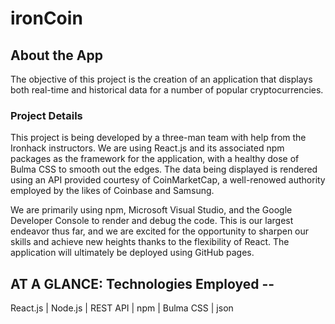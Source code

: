 # ironCoin

## About the App
The objective of this project is the creation of an application that displays both real-time and historical data for a number of popular cryptocurrencies.

### Project Details
This project is being developed by a three-man team with help from the Ironhack instructors. We are using React.js and its associated npm packages as the framework for the application, with a healthy dose of Bulma CSS to smooth out the edges. The data being displayed is rendered using an API provided courtesy of CoinMarketCap, a well-renowed authority employed by the likes of Coinbase and Samsung.

We are primarily using npm, Microsoft Visual Studio, and the Google Developer Console to render and debug the code. This is our largest endeavor thus far, and we are excited for the opportunity to sharpen our skills and achieve new heights thanks to the flexibility of React. The application will ultimately be deployed using GitHub pages.

## AT A GLANCE: Technologies Employed --

React.js | Node.js | REST API | npm | Bulma CSS | json 
